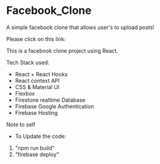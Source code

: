 # Facebook_Clone

A simple facebook clone that allows user's to upload posts!

Please click on this link:


This is a facebook clone project using React.

Tech Stack used:

- React + React Hooks
- React context API
- CSS & Material UI
- Flexbox
- Firestone realtime Database
- Firebase Google Authentication
- Firebase Hosting


Note to self

- To Update the code:
1. "npm run build"
2. "firebase deploy"
